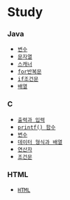 <h1>Study</h1>
<h3>Java</h3>
<ul>
  <li><a href="https://github.com/yehun980217/Study/tree/main/Java/변수"><code>변수</code></a></li>
  <li><a href="https://github.com/yehun980217/Study/tree/main/Java/문자열"><code>문자열</code></a></li>
  <li><a href="https://github.com/yehun980217/Study/tree/main/Java/스캐너"><code>스캐너</code></a></li>
  <li><a href="https://github.com/yehun980217/Study/tree/main/Java/for반복문"><code>for반복문</code></a></li>
  <li><a href="https://github.com/yehun980217/Study/tree/main/Java/if조건문"><code>if조건문</code></a></li>
  <li><a href="https://github.com/yehun980217/Study/tree/main/Java/배열"><code>배열</code></a></li>
</ul>
<h3>C</h3>
<ul>
  <li><a href="https://github.com/yehun980217/Study/tree/main/C/Printf%26Scanf"><code>출력과 입력</code></a></li>
  <li><a href="https://github.com/yehun980217/Study/tree/main/C/Printf()Function"><code>printf() 함수</code></a></li>
  <li><a href="https://github.com/yehun980217/Study/tree/main/C/변수"><code>변수</code></a></li>
  <li><a href="https://github.com/yehun980217/Study/tree/main/C/DataType&Array"><code>데이터 형식과 배열</code>
  </a></li>
  <li><a href="https://github.com/yehun980217/Study/tree/main/C/연산자"><code>연산자</code></a></li>
  <li><a href="https://github.com/yehun980217/Study/tree/main/C/조건문"><code>조건문</code></a></li>
</ul>
<h3>HTML</h3>
<ul>
  <li><a href="https://github.com/yehun980217/Study/tree/main/HTML"><code>HTML</code></a></li>
</ul>

